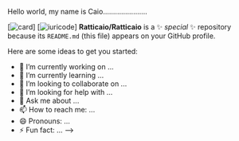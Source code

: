 Hello world, my name is Caio......................

[![card](https://github-readme-stats.vercel.app/api?username=Ratticaio&theme=radical&show_icons=true)]
[![iuricode](https://github-readme-stats.vercel.app/api/top-langs/?username=Ratticaio&hide=html&layout=compact&theme=radical)]
**Ratticaio/Ratticaio** is a ✨ _special_ ✨ repository because its `README.md` (this file) appears on your GitHub profile.

Here are some ideas to get you started:

- 🔭 I’m currently working on ...
- 🌱 I’m currently learning ...
- 👯 I’m looking to collaborate on ...
- 🤔 I’m looking for help with ...
- 💬 Ask me about ...
- 📫 How to reach me: ...
- 😄 Pronouns: ...
- ⚡ Fun fact: ...
-->
